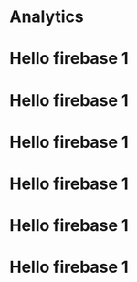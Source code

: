 # Analytics
# Hello firebase 1
# Hello firebase 1
# Hello firebase 1
# Hello firebase 1
# Hello firebase 1
# Hello firebase 1
